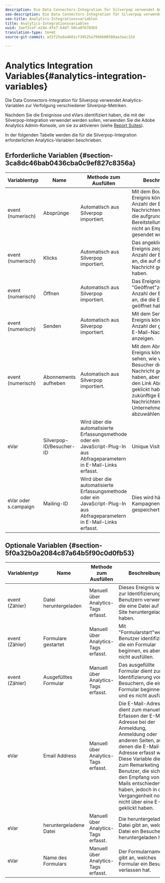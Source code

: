 ```yaml
---
description: Die Data Connectors-Integration für Silverpop verwendet Analytics-Variablen zur Verfolgung verschiedener Silverpop-Metriken.
seo-description: Die Data Connectors-Integration für Silverpop verwendet Analytics-Variablen zur Verfolgung verschiedener Silverpop-Metriken.
seo-title: Analytics-Integrationsvariablen
title: Analytics-Integrationsvariablen
uuid: 3aef3caf-e24e-4fe7-b4d7-50ca0f6703b5
translation-type: tm+mt
source-git-commit: a31f25e8a4681cf34525a7994b00580aa3aac15d

---
```



# Analytics Integration Variables{#analytics-integration-variables}

Die Data Connectors-Integration für Silverpop verwendet Analytics-Variablen zur Verfolgung verschiedener Silverpop-Metriken.

Nachdem Sie die Ereignisse und eVars identifiziert haben, die mit der Silverpop-Integration verwendet werden sollen, verwenden Sie die Adobe Analytics Admin-Konsole, um sie zu aktivieren (siehe [Report Suites](https://docs.adobe.com/content/help/en/analytics/admin/manage-report-suites/report-suites-admin.html)).

In der folgenden Tabelle werden die für die Silverpop-Integration erforderlichen Analytics-Variablen beschrieben.

## Erforderliche Variablen {#section-3ca8dc46bab0436cba0c9ef827c8356a}

| Variablentyp | Name | Methode zum Ausfüllen | Beschreibung |
|---|---|---|---|
| event (numerisch) | Absprünge | Automatisch aus Silverpop importiert. | Mit dem Bounces-Ereignis können Sie die Anzahl der E-Mail-Nachrichten anzeigen, die aufgrund eines Bereitstellungsproblems nicht an Empfänger gesendet wurden. |
| event (numerisch) | Klicks | Automatisch aus Silverpop importiert. | Das angeklickte Ereignis zeigt die Anzahl der Besucher an, die auf die E-Mail-Nachricht geklickt haben. |
| event (numerisch) | Öffnen | Automatisch aus Silverpop importiert. | Das Ereignis "Geöffnet"zeigt die Anzahl der Besucher an, die die E-Mail geöffnet haben. |
| event (numerisch) | Senden | Automatisch aus Silverpop importiert. | Mit dem Sends-Ereignis können Sie die Anzahl der gesendeten E-Mail-Nachrichten anzeigen. |
| event (numerisch) | Abonnements aufheben | Automatisch aus Silverpop importiert. | Mit dem Abmeldung-Ereignis können Sie sehen, wie viele Besucher die E-Mail-Nachricht geöffnet haben, aber dann auf den Link Abmelden geklickt haben, um zukünftige E-Mail-Nachrichten Ihres Unternehmens abzuwählen. |
| eVar | Silverpop-ID/Besucher-ID | Wird über die automatisierte Erfassungsmethode oder ein JavaScript-Plug-In aus Abfrageparametern in E-Mail-Links erfasst. | Unique Visitor-ID |
| eVar oder s.campaign | Mailing-ID | Wird über die automatisierte Erfassungsmethode oder ein JavaScript-Plug-In aus Abfrageparametern in E-Mail-Links erfasst. | Dies wird häufig in der Kampagnenvariablen gespeichert. |

## Optionale Variablen {#section-5f0a32b0a2084c87a64b5f90c0d0fb53}

| Variablentyp | Name | Methode zum Ausfüllen | Beschreibung |
|---|---|---|---|
| event (Zähler) | Datei heruntergeladen | Manuell über Analytics-Tags erfasst. | Dieses Ereignis wird zur Identifizierung von Benutzern verwendet, die eine Datei auf die Site heruntergeladen haben. |
| event (Zähler) | Formulare gestartet | Manuell über Analytics-Tags erfasst. | Mit "Formularstart"werden Benutzer identifiziert, die ein Formular beginnen, es aber nicht ausfüllen. |
| event (Zähler) | Ausgefülltes Formular | Manuell über Analytics-Tags erfasst. | Das ausgefüllte Formular dient zur Identifizierung von Besuchern, die ein Formular beginnen und es nicht ausfüllen. |
| eVar | Email Address | Manuell über Analytics-Tags erfasst. | Die E-Mail-Adresse dient zum manuellen Erfassen der E-Mail-Adresse bei der Anmeldung, Anmeldung oder anderen Seiten, auf denen die E-Mail-Adresse erfasst wird. Diese Variable dient zum Remarketing an Benutzer, die sich für den Empfang von E-Mails entschieden haben, jedoch in der Vergangenheit noch nicht über eine E-Mail geklickt haben. |
| eVar | heruntergeladene Datei | Manuell über Analytics-Tags erfasst. | Die heruntergeladene Datei gibt an, welche Datei ein Besucher heruntergeladen hat. |
| eVar | Name des Formulars | Manuell über Analytics-Tags erfasst. | Der Formularname gibt an, welches Formular ein Besucher verlassen hat. |


